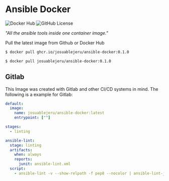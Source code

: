 # Ansible Docker

![Docker Hub](https://img.shields.io/docker/pulls/josuablejeru/ansible-docker?style=for-the-badge) ![GitHub License](https://img.shields.io/github/license/josuablejeru/ansible-docker?style=for-the-badge)

*"All the ansible tools inside one container image."*

Pull the latest image from Github or Docker Hub
```bash
$ docker pull ghcr.io/josuablejeru/ansible-docker:0.1.0
```
```bash
$ docker pull josuablejeru/ansible-docker:0.1.0
```


## Gitlab
This Image was created with Gitlab and other CI/CD systems in mind.
The following is a example for Gitlab:

```yaml
default:
  image: 
    name: josuablejeru/ansible-docker:latest
    entrypoint: [""]

stages:
  - linting

ansible-lint:
  stage: linting
  artifacts:
    when: always
    reports:
      junit: ansible-lint.xml
  script:
    - ansible-lint -v --show-relpath -f pep8 --nocolor | ansible-lint-junit -o ansible-lint.xml
```


